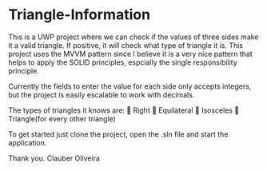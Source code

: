 # Triangle-Information
This is a UWP project where we can check if the values of three sides make it a valid triangle. If positive, it will check what type of triangle it is.
This project uses the MVVM pattern since I believe it is a very nice pattern that helps to apply the SOLID principles, espcially the single responsibility principle.

Currently the fields to enter the value for each side only accepts integers, but the project is easily escalable to work with decimals.

The types of triangles it knows are:
 Right
 Equilateral
 Isosceles
 Triangle(for every other triangle)

To get started just clone the project, open the .sln file and start the application.

Thank you.
Clauber Oliveira
